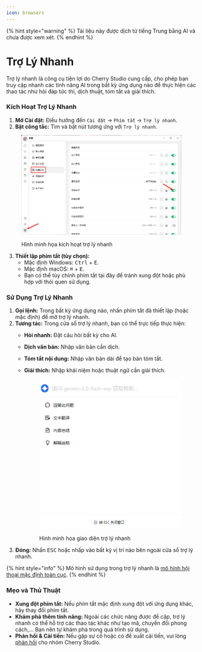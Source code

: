 ```yaml
---
icon: browsers
---
```


{% hint style="warning" %}
Tài liệu này được dịch từ tiếng Trung bằng AI và chưa được xem xét.
{% endhint %}

# Trợ Lý Nhanh

Trợ lý nhanh là công cụ tiện lợi do Cherry Studio cung cấp, cho phép bạn truy cập nhanh các tính năng AI trong bất kỳ ứng dụng nào để thực hiện các thao tác như hỏi đáp tức thì, dịch thuật, tóm tắt và giải thích.

### Kích Hoạt Trợ Lý Nhanh

1. **Mở Cài đặt:** Điều hướng đến `Cài đặt` -> `Phím tắt` -> `Trợ lý nhanh`.
2. **Bật công tắc:** Tìm và bật nút tương ứng với `Trợ lý nhanh`.

<figure><img src="../../.gitbook/assets/快捷助手-0.png" alt=""><figcaption><p>Hình minh họa kích hoạt trợ lý nhanh</p></figcaption></figure>

3. **Thiết lập phím tắt (tùy chọn):**
   * Mặc định Windows: <kbd>Ctrl</kbd> + <kbd>E</kbd>.
   * Mặc định macOS: <kbd>⌘</kbd> + <kbd>E</kbd>.
   * Bạn có thể tùy chỉnh phím tắt tại đây để tránh xung đột hoặc phù hợp với thói quen sử dụng.

### Sử Dụng Trợ Lý Nhanh

1. **Gọi lệnh:** Trong bất kỳ ứng dụng nào, nhấn phím tắt đã thiết lập (hoặc mặc định) để mở trợ lý nhanh.
2. **Tương tác:** Trong cửa sổ trợ lý nhanh, bạn có thể trực tiếp thực hiện:
   * **Hỏi nhanh:** Đặt câu hỏi bất kỳ cho AI.
   * **Dịch văn bản:** Nhập văn bản cần dịch.
   * **Tóm tắt nội dung:** Nhập văn bản dài để tạo bản tóm tắt.
   * **Giải thích:** Nhập khái niệm hoặc thuật ngữ cần giải thích.

       <figure><img src="../../.gitbook/assets/快捷助手-1.png" alt=""><figcaption><p>Hình minh họa giao diện trợ lý nhanh</p></figcaption></figure>
3. **Đóng:** Nhấn <kbd>ESC</kbd> hoặc nhấp vào bất kỳ vị trí nào bên ngoài cửa sổ trợ lý nhanh.

{% hint style="info" %}
Mô hình sử dụng trong trợ lý nhanh là [mô hình hội thoại mặc định toàn cục](settings/default-models.md#mo-ren-zhu-shou-mo-xing).
{% endhint %}

### Mẹo và Thủ Thuật

* **Xung đột phím tắt:** Nếu phím tắt mặc định xung đột với ứng dụng khác, hãy thay đổi phím tắt.
* **Khám phá thêm tính năng:** Ngoài các chức năng được đề cập, trợ lý nhanh có thể hỗ trợ các thao tác khác như tạo mã, chuyển đổi phong cách,... Bạn nên tự khám phá trong quá trình sử dụng.
* **Phản hồi & Cải tiến:** Nếu gặp sự cố hoặc có đề xuất cải tiến, vui lòng [phản hồi](../../../question-contact/suggestions.md) cho nhóm Cherry Studio.